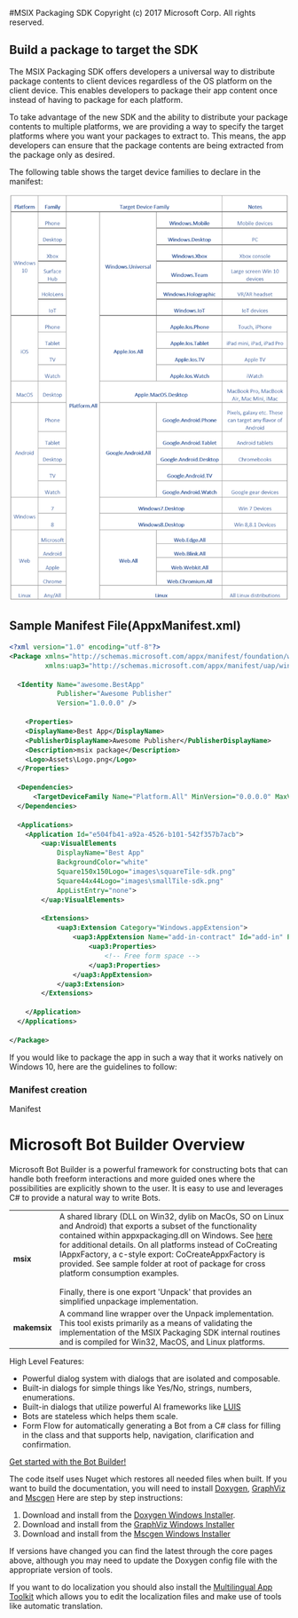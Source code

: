 
#MSIX Packaging SDK
   Copyright (c) 2017 Microsoft Corp.  All rights reserved.

## Build a package to target the SDK 

The MSIX Packaging SDK offers developers a universal way to distribute package contents to client devices regardless of the OS platform on the client device. This enables developers to package their app content once instead of having to package for each platform. 

To take advantage of the new SDK and the ability to distribute your package contents to multiple platforms, we are providing a way to specify the target platforms where you want your packages to extract to. This means, the app developers can ensure that the package contents are being extracted from the package only as desired. 

The following table shows the target device families to declare in the manifest:

![alt text](tdf.png "Target Device Families")


## Sample Manifest File(AppxManifest.xml)

```xml
<?xml version="1.0" encoding="utf-8"?>
<Package xmlns="http://schemas.microsoft.com/appx/manifest/foundation/windows10"
         xmlns:uap3="http://schemas.microsoft.com/appx/manifest/uap/windows10/3">

  <Identity Name="awesome.BestApp"
            Publisher="Awesome Publisher"
            Version="1.0.0.0" />

    <Properties>
    <DisplayName>Best App</DisplayName>
    <PublisherDisplayName>Awesome Publisher</PublisherDisplayName>
    <Description>msix package</Description>
    <Logo>Assets\Logo.png</Logo>
  </Properties>

  <Dependencies>
      <TargetDeviceFamily Name="Platform.All" MinVersion="0.0.0.0" MaxVersionTested="0.0.0.0"/>
  </Dependencies>

  <Applications>
    <Application Id="e504fb41-a92a-4526-b101-542f357b7acb">
        <uap:VisualElements
            DisplayName="Best App" 
            BackgroundColor="white"
            Square150x150Logo="images\squareTile-sdk.png" 
            Square44x44Logo="images\smallTile-sdk.png" 
            AppListEntry="none">
        </uap:VisualElements>

        <Extensions>
            <uap3:Extension Category="Windows.appExtension">
                <uap3:AppExtension Name="add-in-contract" Id="add-in" PublicFolder="Public" DisplayName="Sample Add-in" Description="This is a sample add-in">
                    <uap3:Properties>
                        <!-- Free form space -->
                    </uap3:Properties>
                </uap3:AppExtension>
            </uap3:Extension>
        </Extensions>
        
    </Application>
  </Applications>

</Package>

```

If you would like to package the app in such a way that it works natively on Windows 10, here are the guidelines to follow:

### Manifest creation 
Manifest 


# Microsoft Bot Builder Overview

Microsoft Bot Builder is a powerful framework for constructing bots that can handle both freeform interactions and more guided ones where the possibilities are explicitly shown to the user. It is easy to use and leverages C# to provide a natural way to write Bots.

|                                      |                                 |
|--------------------------------------|---------------------------------|
| **msix**      | A shared library (DLL on Win32, dylib on MacOs, SO on Linux and Android) that exports a subset of the functionality contained within appxpackaging.dll on Windows. See [here](https://msdn.microsoft.com/en-us/library/windows/desktop/hh446766(v=vs.85).aspx) for additional details. On all platforms instead of CoCreating IAppxFactory, a c-style export: CoCreateAppxFactory is provided.  See sample folder at root of package for cross platform consumption examples.                <br /><br /> Finally, there is one export 'Unpack' that provides an simplified unpackage implementation.|
| **makemsix**  | A command line wrapper over the Unpack implementation.  This tool exists primarily as a means of validating the implementation of the MSIX Packaging SDK internal routines and is compiled for Win32, MacOS, and Linux platforms.|


High Level Features:
* Powerful dialog system with dialogs that are isolated and composable.  
* Built-in dialogs for simple things like Yes/No, strings, numbers, enumerations.  
* Built-in dialogs that utilize powerful AI frameworks like [LUIS](http://luis.ai)
* Bots are stateless which helps them scale.  
* Form Flow for automatically generating a Bot from a C# class for filling in the class and that supports help, navigation, clarification and confirmation.

[Get started with the Bot Builder!](http://docs.botframework.com/sdkreference/csharp/)

The code itself uses Nuget which restores all needed files when built.  If you want to build the documentation, 
you will need to install [Doxygen](http://www.stack.nl/~dimitri/doxygen/), [GraphViz](http://graphviz.org/) and [Mscgen](http://www.mcternan.me.uk/mscgen/)
Here are step by step instructions:

1. Download and install from the [Doxygen Windows Installer](http://ftp.stack.nl/pub/users/dimitri/doxygen-1.8.11-setup.exe).
2. Download and install from the [GraphViz Windows Installer](http://graphviz.org/pub/graphviz/stable/windows/graphviz-2.38.msi)
3. Download and install from the [Mscgen Windows Installer](http://www.mcternan.me.uk/mscgen/software/mscgen_0.20.exe)

If versions have changed you can find the latest through the core pages above, although you may need to update the Doxygen config file with the appropriate version of tools.

If you want to do localization you should also install the [Multilingual App Toolkit](https://developer.microsoft.com/en-us/windows/develop/multilingual-app-toolkit) which
allows you to edit the localization files and make use of tools like automatic translation.
